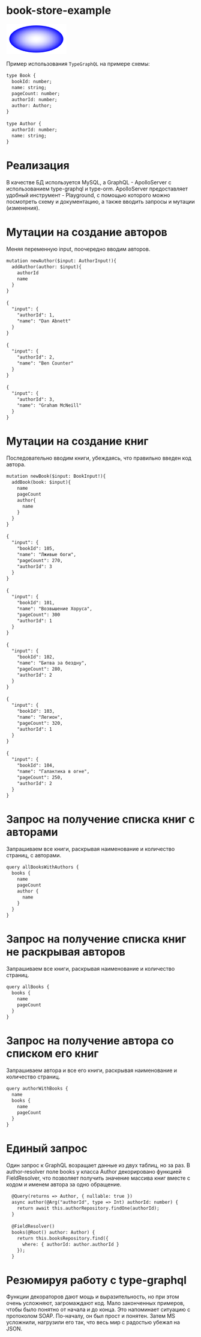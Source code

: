 # book-store-example
![Шарик](./egg.svg)

Пример использования `TypeGraphQL` на примере схемы:
```
type Book {
  bookId: number;
  name: string;
  pageCount: number;
  authorId: number;
  author: Author;
}

type Author {
  authorId: number;
  name: string;
}
```
# Реализация

В качестве БД используется MySQL, а GraphQL - ApolloServer с использованием type-graphql и type-orm.
ApolloServer предоставляет удобный инструмент - Playground, с помощью которого можно посмотреть схему и документацию, а также вводить запросы и мутации (изменения). 

# Мутации на создание авторов

Меняя переменную input, поочередно вводим авторов.

```
mutation newAuthor($input: AuthorInput!){
  addAuthor(author: $input){
    authorId
    name
  }
}

{
  "input": {
    "authorId": 1,
    "name": "Dan Abnett"
  }
}

{
  "input": {
    "authorId": 2,
    "name": "Ben Counter"
  }
}

{
  "input": {
    "authorId": 3,
    "name": "Graham McNeill"
  }
}
```

# Мутации на создание книг

Последовательно вводим книги, убеждаясь, что правильно введен код автора.

```
mutation newBook($input: BookInput!){
  addBook(book: $input){
    name
    pageCount
    author{
      name
    }
  }
}

{
  "input": {
    "bookId": 105,
    "name": "Лживые боги",
    "pageCount": 270,
    "authorId": 3
  }
}

{
  "input": {
    "bookId": 101,
    "name": "Возвышение Хоруса",
    "pageCount": 300
    "authorId": 1
  }
}

{
  "input": {
    "bookId": 102,
    "name": "Битва за бездну",
    "pageCount": 280,
    "authorId": 2
  }
}

{
  "input": {
    "bookId": 103,
    "name": "Легион",
    "pageCount": 320,
    "authorId": 1
  }
}

{
  "input": {
    "bookId": 104,
    "name": "Галактика в огне",
    "pageCount": 250,
    "authorId": 2
  }
}
```
# Запрос на получение списка книг с авторами

Запрашиваем все книги, раскрывая наименование и количество страниц, с авторами.
```
query allBooksWithAuthors {
  books {
    name
    pageCount
    author {
      name
    }
  }
}
```

# Запрос на получение списка книг не раскрывая авторов

Запрашиваем все книги, раскрывая наименование и количество страниц.
```
query allBooks {
  books {
    name
    pageCount
  }
}
```

# Запрос на получение автора со списком его книг

Запрашиваем автора и все его книги, раскрывая наименование и количество страниц.
```
query authorWithBooks {
  name
  books {
    name
    pageCount
  }
}
```

# Единый запрос

Один запрос к GraphQL возращает данные из двух таблиц, но за раз.
В author-resolver поле books у класса Author декорировано функцией FieldResolver, что позволяет получить значение массива книг вместе с кодом и именем автора за одно обращение.
```
  @Query(returns => Author, { nullable: true })
  async author(@Arg("authorId", type => Int) authorId: number) {
    return await this.authorRepository.findOne(authorId);
  }

  @FieldResolver()
  books(@Root() author: Author) {
    return this.booksRepository.find({
      where: { authorId: author.authorId }
    });
  }

```

# Резюмируя работу с type-graphql

Функции декораторов дают мощь и выразительность, но при этом очень усложняют, загромаждают код. 
Мало законченных примеров, чтобы было понятно от начала и до конца. Это напоминает ситуацию с протоколом SOAP.
По-началу, он был прост и понятен. Затем MS усложнили, нагрузили его так, что весь мир с радостью убежал на JSON. 
